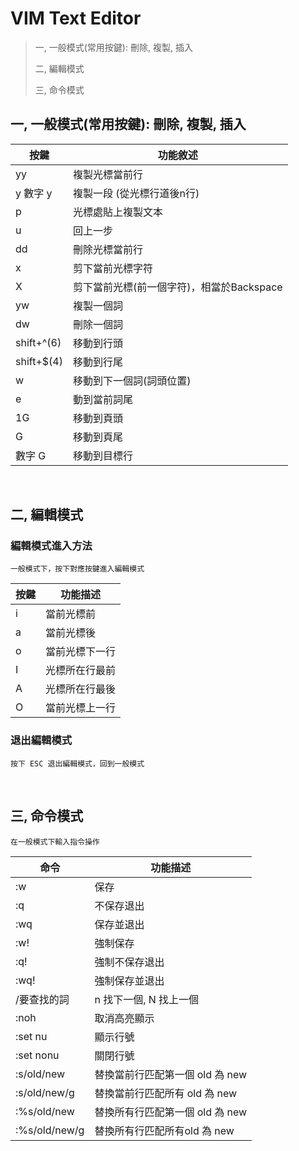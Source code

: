 # VIM Text Editor
> 一, 一般模式(常用按鍵): 刪除, 複製, 插入
> 
> 二, 編輯模式
>
> 三, 命令模式

## 一, 一般模式(常用按鍵): 刪除, 複製, 插入
| 按鍵       | 功能敘述                                  |
| ---------- | ----------------------------------------- |
| yy         | 複製光標當前行                            |
| y 數字 y   | 複製一段 (從光標行道後n行)                |
| p          | 光標處貼上複製文本                        |
| u          | 回上一步                                  |
| dd         | 刪除光標當前行                            |
| x          | 剪下當前光標字符                          |
| X          | 剪下當前光標(前一個字符)，相當於Backspace |
| yw         | 複製一個詞                                |
| dw         | 刪除一個詞                                |
| shift+^(6) | 移動到行頭                                |
| shift+$(4) | 移動到行尾                                |
| w          | 移動到下一個詞(詞頭位置)                  |
| e          | 動到當前詞尾                              |
| 1G         | 移動到頁頭                                |
| G          | 移動到頁尾                                |
| 數字 G     | 移動到目標行                              |
<br/>

## 二, 編輯模式
### 編輯模式進入方法
```
一般模式下，按下對應按鍵進入編輯模式
```
| 按鍵 | 功能描述       |
| ---- | -------------- |
| i    | 當前光標前     |
| a    | 當前光標後     |
| o    | 當前光標下一行 |
| I    | 光標所在行最前 |
| A    | 光標所在行最後 |
| O    | 當前光標上一行 |
### 退出編輯模式
```
按下 ESC 退出編輯模式，回到一般模式
```
<br/>

## 三, 命令模式
```
在一般模式下輸入指令操作
```
| 命令          | 功能描述                        |
| ------------- | ------------------------------- |
| :w            | 保存                            |
| :q            | 不保存退出                      |
| :wq           | 保存並退出                      |
| :w!           | 強制保存                        |
| :q!           | 強制不保存退出                  |
| :wq!          | 強制保存並退出                  |
| /要查找的詞   | n 找下一個, N 找上一個          |
| :noh          | 取消高亮顯示                    |
| :set nu       | 顯示行號                        |
| :set nonu     | 關閉行號                        |
| :s/old/new    | 替換當前行匹配第一個 old 為 new |
| :s/old/new/g  | 替換當前行匹配所有 old 為 new   |
| :%s/old/new   | 替換所有行匹配第一個 old 為 new |
| :%s/old/new/g | 替換所有行匹配所有old 為 new    |

